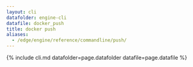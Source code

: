 ```yaml
---
layout: cli
datafolder: engine-cli
datafile: docker_push
title: docker push
aliases:
  - /edge/engine/reference/commandline/push/
---
```

<!--
This page is automatically generated from Docker's source code. If you want to
suggest a change to the text that appears here, open a ticket or pull request
in the source repository on GitHub:

https://github.com/docker/cli
-->
{% include cli.md datafolder=page.datafolder datafile=page.datafile %}
